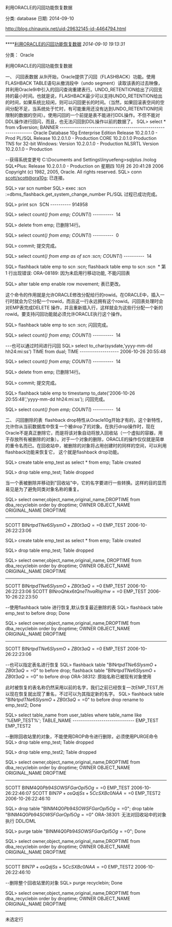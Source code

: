 利用ORACLE的闪回功能恢复数据

分类: database
日期: 2014-09-10

 

http://blog.chinaunix.net/uid-29632145-id-4464794.html

------

****[利用ORACLE的闪回功能恢复数据]() *2014-09-10 19:13:31*

分类： Oracle

利用ORACLE的闪回功能恢复数据

一、 闪回表数据
​    从9i开始，Oracle提供了闪回（FLASHBACK）功能。使用FLASHBACK TABLE语句从撤消段中（undo segment）读取该表的过去映像，并利用Oracle9i中引入的回闪查询重建表行。UNDO_RETENTION给出了闪回支持的最小时间。也就是说，FLASHBACK最少可以支持UNDO_RETENTION给出的时间，如果系统比较闲，则可以闪回更长的时间。（当然，如果回滚表空间的空间分配不足，当系统处于忙时，有可能重用还没有达到UNDO_RETENTION时间限制的数据的空间）。使用闪回的一个前提是表不能进行DDL操作。不但不能对DDL操作进行回闪，而且，也无法闪回到DDL操作以前的数据了。
SQL> select * from v$version;
BANNER
\----------------------------------------------------------------
Oracle Database 10g Enterprise Edition Release 10.2.0.1.0 - Prod
PL/SQL Release 10.2.0.1.0 - Production
CORE    10.2.0.1.0      Production
TNS for 32-bit Windows: Version 10.2.0.1.0 - Production
NLSRTL Version 10.2.0.1.0 – Production

 

--获得系统变更号
C:\Documents and Settings\linyuefeng>sqlplus /nolog
SQL*Plus: Release 10.2.0.1.0 - Production on 星期四 10月 26 20:41:28 2006
Copyright (c) 1982, 2005, Oracle.  All rights reserved.
SQL> conn [scott/scott@ora10g](mailto:scott/scott@ora10g);
已连接。

SQL> var scn number
SQL> exec :scn :=dbms_flashback.get_system_change_number
PL/SQL 过程已成功完成。

SQL> print scn
​       SCN
\----------
914958

SQL> select count(*) from emp;
  COUNT(*)
\----------
​        14

SQL> delete from emp;
已删除14行。

SQL> select count(*) from emp;
  COUNT(*)
\----------
​         0

SQL> commit;
提交完成。

SQL> select count(*) from emp as of scn :scn;
  COUNT(*)
\----------
​        14

SQL> flashback table emp to scn :scn;
flashback table emp to scn :scn
​                *
第 1 行出现错误:
ORA-08189: 因为未启用行移动功能, 不能闪回表

SQL> alter table emp enable row movement;
表已更改。

​    这个命令的作用就是允许ORACLE修改分配给行的rowid。在ORACLE中，插入一行时就会为它分配一个rowid，而且这一行永远拥有这个rowid。闪回表处理时会对EMP表完成DELETE 操作，并且重新插入行，这样就会为这些行分配一个新的rowid。要支持闪回功能就必须允许ORACLE执行这个操作。

SQL> flashback table emp to scn :scn;
闪回完成。

SQL> select count(*) from emp;
  COUNT(*)
\----------
​        14

---也可以通过时间进行闪回
SQL> select to_char(sysdate,'yyyy-mm-dd hh24:mi:ss')  TIME from dual;
TIME
\-------------------
2006-10-26 20:55:48

SQL> select count(*) from emp;
  COUNT(*)
\----------
​        14

SQL> delete from emp;
已删除14行。

SQL> commit;
提交完成。

SQL> flashback table emp to timestamp to_date('2006-10-26 20:55:48','yyyy-mm-dd
hh24:mi:ss');
闪回完成。

SQL> select count(*) from emp;
  COUNT(*)
\----------
​        14

二、 闪回删除的表
​    flashback drop特性从Oracle10g开始才有的，这个新特性，允许你从当前数据库中恢复一个被drop了的对象。在执行drop操作时，现在Oracle不是真正删除它，而是将该对象自动将放入回收站（一个虚拟的容器，用于存放所有被删除的对象）。对于一个对象的删除，ORACLE的操作仅仅就是简单的重令名而已。
​    在回收站中，被删除的对象将占用创建时的同样的空间，可以利用flashback功能来恢复它， 这个就是flashback drop功能。

SQL> create table emp_test as select * from emp;
Table created

SQL> drop table emp_test;
Table dropped

​    当一个表被删除并移动到"回收站"中，它的名字要进行一些转换。这样的目的显而易见是为了避免同类对象名称的重复。

SQL> select owner,object_name,original_name,DROPTIME from dba_recyclebin order by droptime;
OWNER  OBJECT_NAME                       ORIGINAL_NAME      DROPTIME
------------------------------ ------------------------------
SCOTT   BIN$rtpdTNe6SIysmO+ZB0t3aQ==$0    EMP_TEST          2006-10-26:22:23:06

SQL> create table emp_test as select * from emp;
Table created

SQL> drop table emp_test;
Table dropped

SQL> select owner,object_name,original_name, DROPTIME from dba_recyclebin order by droptime;
OWNER  OBJECT_NAME                     ORIGINAL_NAME   DROPTIME
------------------------------ ------------------------------
SCOTT  BIN$rtpdTNe6SIysmO+ZB0t3aQ==$0  EMP_TEST        2006-10-26:22:23:06
SCOTT  BIN$roQhkx6tQneThvaRlsjrhw==$0  EMP_TEST        2006-10-26:22:23:50

--使用flashback table 进行恢复,默认恢复最近删除的表
SQL> flashback table emp_test to before drop;
Done

SQL> select owner,object_name,original_name,DROPTIME from dba_recyclebin order by droptime;
OWNER   OBJECT_NAME                      ORIGINAL_NAME   DROPTIME
------------------------------ ------------------------------
SCOTT   BIN$rtpdTNe6SIysmO+ZB0t3aQ==$0   EMP_TEST        2006-10-26:22:23:06

--也可以指定表名进行恢复
SQL> flashback table "BIN$rtpdTNe6SIysmO+ZB0t3aQ==$0" to before drop;
flashback table "BIN$rtpdTNe6SIysmO+ZB0t3aQ==$0" to before drop
ORA-38312: 原始名称已被现有对象使用

​    此时被恢复的表名称仍然采用以前的名字，我们之前已经恢复一次EMP_TEST,所以现在恢复就出现了重名，不过可以为其指定新的名字。
SQL> flashback table "BIN$rtpdTNe6SIysmO+ZB0t3aQ==$0" to before drop rename to emp_test2;
Done

SQL> select table_name from user_tables where table_name like '%EMP_TEST%';
TABLE_NAME
\------------------------------
EMP_TEST
EMP_TEST2

--删除回收站里的对象，不能使用DROP命令进行删除，必须使用PURGE命令
SQL> drop table emp_test;
Table dropped

SQL> drop table emp_test2;
Table dropped

SQL> select owner,object_name,original_name,DROPTIME from dba_recyclebin order by droptime;
OWNER   OBJECT_NAME                      ORIGINAL_NAME    DROPTIME
------------------------------ ------------------------------
SCOTT   BIN$M4Q0Pb94SOWSFGarOpI5Og==$0   EMP_TEST         2006-10-26:22:46:07
SCOTT   BIN$7P+osQdjSs+5CcSXBc0NAA==$0   EMP_TEST2        2006-10-26:22:46:10

SQL> drop table "BIN$M4Q0Pb94SOWSFGarOpI5Og==$0";
drop table "BIN$M4Q0Pb94SOWSFGarOpI5Og==$0"
ORA-38301: 无法对回收站中的对象执行 DDL/DML

SQL> purge table "BIN$M4Q0Pb94SOWSFGarOpI5Og==$0";
Done

SQL> select owner,object_name,original_name,DROPTIME from dba_recyclebin order by droptime;
OWNER    OBJECT_NAME                     ORIGINAL_NAME    DROPTIME
------------------------------ ------------------------------
SCOTT    BIN$7P+osQdjSs+5CcSXBc0NAA==$0  EMP_TEST2        2006-10-26:22:46:10

--删除整个回收站里的对象
SQL> purge recyclebin;
Done

SQL> select owner,object_name,original_name,DROPTIME from dba_recyclebin order by droptime;
OWNER    OBJECT_NAME                     ORIGINAL_NAME    DROPTIME
------------------------------ ------------------------------
未选定行

 